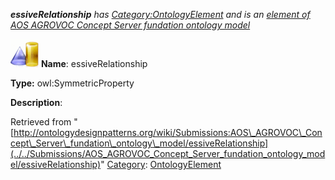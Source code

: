 ___essiveRelationship__ has [Category:OntologyElement](../../Category/OntologyElement "Category:OntologyElement") and is an [element of](../../Property/ElementOf "Property:ElementOf") [AOS AGROVOC Concept Server fundation ontology model](../../Submissions/AOS_AGROVOC_Concept_Server_fundation_ontology_model "Submissions:AOS AGROVOC Concept Server fundation ontology model")_


  




[![ObjectProperty](../../images/thumb/c/c3/ObjectProperty.gif/45px-ObjectProperty.gif)](../../Image/ObjectProperty.gif "ObjectProperty")
__Name__: essiveRelationship 


__Type:__ owl:SymmetricProperty 


__Description__: 





Retrieved from "[http://ontologydesignpatterns.org/wiki/Submissions:AOS\_AGROVOC\_Concept\_Server\_fundation\_ontology\_model/essiveRelationship](../../Submissions/AOS_AGROVOC_Concept_Server_fundation_ontology_model/essiveRelationship)"
 [Category](http://ontologydesignpatterns.org/wiki/Special:Categories "Special:Categories"): [OntologyElement](../../Category/OntologyElement "Category:OntologyElement")